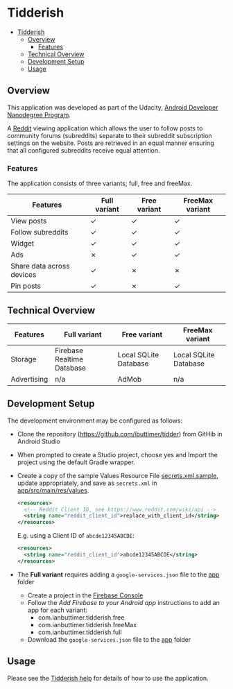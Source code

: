# Tidderish #

- [Tidderish](#tidderish)
  - [Overview](#overview)
    - [Features](#features)
  - [Technical Overview](#technical-overview)
  - [Development Setup](#development-setup)
  - [Usage](#usage)

## Overview ##
This application was developed as part of the Udacity, [Android Developer Nanodegree Program](https://eu.udacity.com/course/android-developer-nanodegree-by-google--nd801).

A [Reddit](https://www.reddit.com/) viewing application which allows the user to follow posts to community
forums (subreddits) separate to their subreddit subscription settings on the website.
Posts are retrieved in an equal manner ensuring that all configured subreddits receive equal
attention.

### Features
The application consists of three variants; full, free and freeMax.

| Features                  | Full variant  | Free variant | FreeMax variant |
| ------------------------- | ------------- | ------------ | --------------- |
| View posts                | &check;       | &check;      | &check;         |
| Follow subreddits         | &check;       | &check;      | &check;         |
| Widget                    | &check;       | &check;      | &check;         |
| Ads                       | &cross;       | &check;      | &check;         |
| Share data across devices | &check;       | &cross;      | &cross;         |
| Pin posts                 | &check;       | &cross;      | &check;         |

## Technical Overview ##
| Features                  | Full variant  | Free variant | FreeMax variant |
| ------------------------- | ------------- | ------------ | --------------- |
| Storage                   | Firebase Realtime Database | Local SQLite Database | Local SQLite Database |
| Advertising               | n/a                        | AdMob                 | n/a                   |

## Development Setup ##
The development environment may be configured as follows:
* Clone the repository (https://github.com/ibuttimer/tidder) from GitHib in Android Studio
* When prompted to create a Studio project, choose yes and Import the project using the default Gradle wrapper.
* Create a copy of the sample Values Resource File [secrets.xml.sample](sample/secrets.xml.sample), update appropriately,
  and save as `secrets.xml` in [app/src/main/res/values](app/src/main/res/values).
  ```xml
  <resources>
    <!-- Reddit Client ID, see https://www.reddit.com/wiki/api -->
    <string name="reddit_client_id">replace_with_client_id</string>
  </resources>
  ```
    E.g. using a Client ID of `abcde12345ABCDE`:
  ```xml
  <resources>
    <string name="reddit_client_id">abcde12345ABCDE</string>
  </resources>
  ```
* The **Full variant** requires adding a `google-services.json` file to the [app](app) folder
  
  - Create a project in the [Firebase Console](https://console.firebase.google.com/)
  - Follow the *Add Firebase to your Android app* instructions to add an app for each variant:
    - com.ianbuttimer.tidderish.free 
    - com.ianbuttimer.tidderish.freeMax 
    - com.ianbuttimer.tidderish.full
  - Download the `google-services.json` file to the [app](app) folder 

## Usage ##
Please see the [Tidderish help](app/src/main/assets/help.md) for details of how to use the application.




